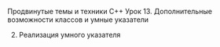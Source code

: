 Продвинутые темы и техники C++
Урок 13. Дополнительные возможности классов и умные указатели

2. Реализация умного указателя